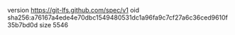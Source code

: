 version https://git-lfs.github.com/spec/v1
oid sha256:a76167a4ede4e70dbc1549480531dc1a96fa9c7cf27a6c36ced9610f35b7bd0d
size 5546
